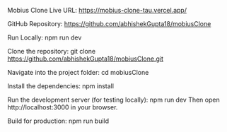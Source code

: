 Mobius Clone
Live URL: https://mobius-clone-tau.vercel.app/

GitHub Repository: https://github.com/abhishekGupta18/mobiusClone

Run Locally:
npm run dev

Clone the repository:
git clone https://github.com/abhishekGupta18/mobiusClone.git

Navigate into the project folder:
cd mobiusClone

Install the dependencies:
npm install

Run the development server (for testing locally):
npm run dev
Then open http://localhost:3000 in your browser.

Build for production:
npm run build
